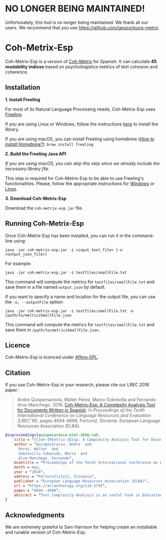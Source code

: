 # NO LONGER BEING MAINTAINED!
Unfortunately, this tool is no longer being maintained. We thank all our users. We recommend that you use https://github.com/iapucp/pucp-metrix.


# Coh-Metrix-Esp
Coh-Metrix-Esp is a version of [Coh-Metrix](http://cohmetrix.com/) for Spanish. It can calculate **45 readability indices** based on psycholingistics metrics of text cohesion and coherence. 

## Installation

**1. Install Freeling**

For most of its Natural Language Processing needs, Coh-Metrix-Esp uses [Freeling](http://nlp.lsi.upc.edu/freeling/index.php). 

If you are using Linux or Windows, follow the instructions [here](https://freeling-user-manual.readthedocs.io/en/latest/installation/installation-packages/) to install the library. 

If you are using macOS, you can install Freeling using homebrew ([*How to install Homebrew?*](https://brew.sh/)): `brew install freeling`

**2. Build the Freeling Java API**

*If you are using macOS, you can skip this step since we already include the necessary library file.*

This step is required for Coh-Metrix-Esp to be able to use Freeling's functionalities. Please, follow the appropriate instructions for [Windows](https://github.com/TALP-UPC/FreeLing/blob/master/APIs/java/README.Win.md) or [Linux](https://github.com/TALP-UPC/FreeLing/blob/master/APIs/java/README.Unix.md).

**3. Download Coh-Metrix-Esp**

Download the `coh-metrix-esp.jar` file.

## Running Coh-Metrix-Esp

Once Coh-Metrix-Esp has been installed, you can run it in the command-line using:

```
java -jar coh-metrix-esp.jar -i <input_text_file> [-o <output_json_file>]
```

For example:

```
java -jar coh-metrix-esp.jar -i testfiles/smallFile.txt
```

This command will compute the metrics for `testfiles/smallFile.txt` and save them in a file named `output.json` by default.


If you want to specify a name and location for the output file, you can use the `-o, --outputFile` option:

```
java -jar coh-metrix-esp.jar -i testfiles/smallFile.txt -o /path/to/metricsSmallFile.json
```

This command will compute the metrics for `testfiles/smallFile.txt` and save them in `/path/to/metricsSmallFile.json`.


## Licence

Coh-Metrix-Esp is licenced under [Affero GPL](https://www.gnu.org/licenses/agpl-3.0.html).

## Citation

If you use Coh-Metrix-Esp in your research, please cite our LREC 2016 paper:


> Andre Quispersaravia, Walter Perez, Marco Sobrevilla and Fernando Alva-Manchego. 2016. 
> [Coh-Metrix-Esp: A Complexity Analysis Tool for Documents Written in Spanish](https://aclanthology.org/L16-1745/).
> In *Proceedings of the Tenth International Conference on Language Resources and Evaluation (LREC’16)*, pages 4694-4698, Portorož, Slovenia. 
> European Language Resources Association (ELRA).

```BibTeX
@inproceedings{quispesaravia-etal-2016-coh,
    title = "{C}oh-{M}etrix-{E}sp: A Complexity Analysis Tool for Documents Written in {S}panish",
    author = "Quispesaravia, Andre  and
      Perez, Walter  and
      Sobrevilla Cabezudo, Marco  and
      Alva-Manchego, Fernando",
    booktitle = "Proceedings of the Tenth International Conference on Language Resources and Evaluation ({LREC}'16)",
    month = may,
    year = "2016",
    address = "Portoro{\v{z}}, Slovenia",
    publisher = "European Language Resources Association (ELRA)",
    url = "https://aclanthology.org/L16-1745",
    pages = "4694--4698",
    abstract = "Text Complexity Analysis is an useful task in Education. For example, it can help teachers select appropriate texts for their students according to their educational level. This task requires the analysis of several text features that people do mostly manually (e.g. syntactic complexity, words variety, etc.). In this paper, we present a tool useful for Complexity Analysis, called Coh-Metrix-Esp. This is the Spanish version of Coh-Metrix and is able to calculate 45 readability indices. We analyse how these indices behave in a corpus of {``}simple{''} and {``}complex{''} documents, and also use them as features in a complexity binary classifier for texts in Spanish. After some experiments with machine learning algorithms, we got 0.9 F-measure for a corpus that contains tales for kids and adults and 0.82 F-measure for a corpus with texts written for students of Spanish as a foreign language.",
}
```

## Acknowledgments
We are extremely grateful to Sam Harrison for helping create an installable and runable version of Coh-Metrix-Esp.
